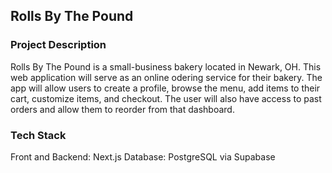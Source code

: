 ## Rolls By The Pound

### Project Description  

Rolls By The Pound is a small-business bakery located in Newark, OH. This web application will serve as an online odering service for their bakery. The app will allow users to create a profile, browse the menu, add items to their cart, customize items, and checkout. The user will also have access to past orders and allow them to reorder from that dashboard.

### Tech Stack

Front and Backend: Next.js
Database: PostgreSQL via Supabase
